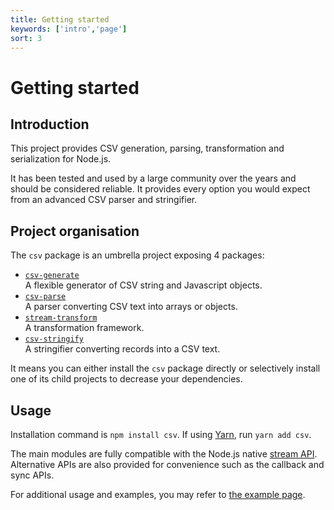 ```yaml
---
title: Getting started
keywords: ['intro','page']
sort: 3
---
```


# Getting started

## Introduction

This project provides CSV generation, parsing, transformation and serialization
for Node.js.

It has been tested and used by a large community over the years and should be
considered reliable. It provides every option you would expect from an advanced
CSV parser and stringifier.

## Project organisation

The `csv` package is an umbrella project exposing 4 packages:

*   [`csv-generate`](/generate)   
    A flexible generator of CSV string and Javascript objects.
*   [`csv-parse`](/parse)   
    A parser converting CSV text into arrays or objects.
*   [`stream-transform`](/transform)   
    A transformation framework.
*   [`csv-stringify`](/stringify)   
    A stringifier converting records into a CSV text.

It means you can either install the `csv` package directly or selectively install one of its child projects to decrease your dependencies.

## Usage

Installation command is `npm install csv`. If using [Yarn](https://yarnpkg.com/en/), run `yarn add csv`.

The main modules are fully compatible with the Node.js native [stream API](https://nodejs.org/api/stream.html). Alternative APIs are also provided for convenience such as the callback and sync APIs.

For additional usage and examples, you may refer to [the example page](/project/examples/).
